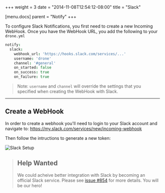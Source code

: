 +++
weight = 3
date = "2014-11-08T12:54:12-08:00"
title = "Slack"

[menu.docs]
parent = "Notify"
+++

To configure Slack Notifications, you first need to create a new Incoming WebHook.
Once you have the WebHook URL, you add the following to your `drone.yml`

```coffeescript
notify:
  slack:
    webhook_url: 'https://hooks.slack.com/services/...'
    username: 'drone'
    channel: '#general'
    on_started: false
    on_success: true
    on_failure: true
```
> Note: `username` and `channel` will override the settings that you specified when creating the WebHook with Slack.

---

## Create a WebHook

In order to create a webhook you'll need to login to your Slack account and navigate to:
https://my.slack.com/services/new/incoming-webhook

Then follow the intructions to generate a new token:

![Slack Setup](/img/slack_setup.png)

> ## Help Wanted
> 
> We could acheive better integration with Slack by becoming an official Slack service. Please see [issue #854](https://github.com/drone/drone/issues/854) for more details. You will be our hero!